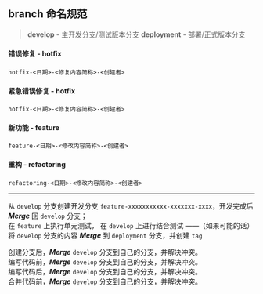 ## branch 命名规范

> **develop** - 主开发分支/测试版本分支
> **deployment** - 部署/正式版本分支

#### 错误修复 - **hotfix**
```
hotfix-<日期>-<修复内容简称>-<创建者>
```

#### 紧急错误修复 - **hotfix**
```
hotfix-<日期>-<修复内容简称>-<创建者>
```

#### 新功能 - **feature**
```
feature-<日期>-<修改内容简称>-<创建者>
```

#### 重构 - **refactoring**
```
refactoring-<日期>-<修改内容简称>-<创建者>
```

---

从 `develop` 分支创建开发分支 `feature-xxxxxxxxxxx-xxxxxxx-xxxx`，开发完成后 ***Merge*** 回 `develop` 分支；  
在 `feature` 上执行单元测试， 在 `develop` 上进行结合测试 ——（如果可能的话）  
将 `develop` 分支的内容 ***Merge*** 到 `deployment` 分支，并创建 `tag`  

创建分支后，***Merge*** `develop` 分支到自己的分支，并解决冲突。  
编写代码前，***Merge*** `develop` 分支到自己的分支，并解决冲突。  
编写代码后，***Merge*** `develop` 分支到自己的分支，并解决冲突。  
合并代码前，***Merge*** `develop` 分支到自己的分支，并解决冲突。  
